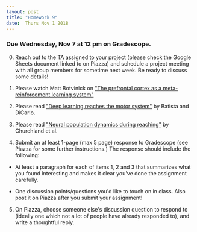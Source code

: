 ```yaml
---
layout: post
title: "Homework 9"
date:  Thurs Nov 1 2018
---
```


### Due Wednesday, Nov 7 at 12 pm on Gradescope. 

0. Reach out to the TA assigned to your project (please check the Google Sheets document linked to on Piazza) and schedule a project meeting with all group members for sometime next week. Be ready to discuss some details!

1. Please watch Matt Botvinick on ["The prefrontal cortex as a meta-reinforcement learning system"](https://simons.berkeley.edu/talks/matthew-botvinick-4-16-18)

2. Please read ["Deep learning reaches the motor system"](https://www.nature.com/articles/s41592-018-0152-6) by Batista and DiCarlo. 

3. Please read ["Neural population dynamics during reaching"](https://search.proquest.com/docview/1024820409?pq-origsite=360link) by Churchland et al. 

4. Submit an at least 1-page (max 5 page) response to Gradescope (see Piazza for some further instructions.) The response should include the following:

  - At least a paragraph for each of items 1, 2 and 3 that summarizes what you found interesting and makes it clear you've done the assignment carefully.

  - One discussion points/questions you'd like to touch on in class. Also post it on Piazza after you submit your assignment!

5. On Piazza, choose someone else's discussion question to respond to (ideally one which not a lot of people have already responded to), and write a thoughtful reply. 

 






